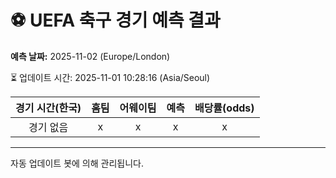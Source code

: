# ⚽️ UEFA 축구 경기 예측 결과

**예측 날짜:** 2025-11-02 (Europe/London)

⏳ 업데이트 시간: 2025-11-01 10:28:16 (Asia/Seoul)

| 경기 시간(한국) | 홈팀 | 어웨이팀 | 예측 | 배당률(odds) |
|:-------------:|:-----:|:-------:|:-----:|:------------:|
| 경기 없음 | x | x | x | x |

---
자동 업데이트 봇에 의해 관리됩니다.
